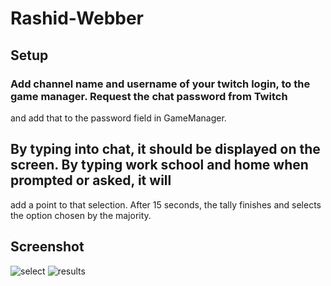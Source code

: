 # Rashid-Webber

## Setup

### Add channel name and username of your twitch login, to the game manager. Request the chat password from Twitch
and add that to the password field in GameManager.

## By typing into chat, it should be displayed on the screen. By typing work school and home when prompted or asked, it will
add a point to that selection. After 15 seconds, the tally finishes and selects the option chosen by the majority.

## Screenshot
![select](gowork.png)
![results](weATWORk.png)
